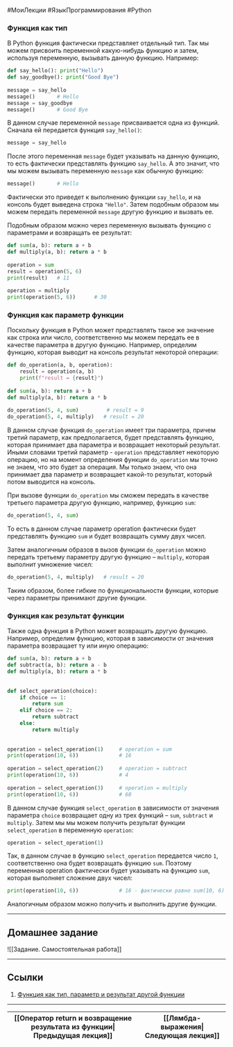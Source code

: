 #МоиЛекции #ЯзыкПрограммирования #Python 

### Функция как тип

В Python функция фактически представляет отдельный тип. Так мы можем присвоить переменной какую-нибудь функцию и затем, используя переменную, вызывать данную функцию. Например:

```python
def say_hello(): print("Hello")
def say_goodbye(): print("Good Bye")
 
message = say_hello
message()       # Hello
message = say_goodbye
message()       # Good Bye
```

В данном случае переменной `message` присваивается одна из функций. Сначала ей передается функция `say_hello()`:

```python
message = say_hello
```

После этого переменная `message` будет указывать на данную функцию, то есть фактически представлять функцию `say_hello`. А это значит, что мы можем вызывать переменную `message` как обычную функцию:

```python
message()       # Hello
```

Фактически это приведет к выполнению функции `say_hello`, и на консоль будет выведена строка `"Hello"`. Затем подобным образом мы можем передать переменной `message` другую функцию и вызвать ее.

Подобным образом можно через переменную вызывать функцию с параметрами и возвращать ее результат:

```python
def sum(a, b): return a + b
def multiply(a, b): return a * b
 
operation = sum
result = operation(5, 6)
print(result)   # 11
 
operation = multiply
print(operation(5, 6))      # 30
```

### Функция как параметр функции

Поскольку функция в Python может представлять такое же значение как строка или число, соответственно мы можем передать ее в качестве параметра в другую функцию. Например, определим функцию, которая выводит на консоль результат некоторой операции:

```python
def do_operation(a, b, operation):
    result = operation(a, b)
    print(f"result = {result}")
 
def sum(a, b): return a + b
def multiply(a, b): return a * b
 
do_operation(5, 4, sum)         # result = 9
do_operation(5, 4, multiply)   # result = 20
```

В данном случае функция `do_operation` имеет три параметра, причем третий параметр, как предполагается, будет представлять функцию, которая принимает два параметра и возвращает некоторый результат. Иными словами третий параметр - `operation` представляет некоторую операцию, но на момент определения функции `do_operation` мы точно не знаем, что это будет за операция. Мы только знаем, что она принимает два параметр и возвращает какой-то результат, который потом выводится на консоль.

При вызове функции `do_operation` мы сможем передать в качестве третьего параметра другую функцию, например, функцию `sum`:

```python
do_operation(5, 4, sum)
```

То есть в данном случае параметр operation фактически будет представлять функцию `sum` и будет возвращать сумму двух чисел.

Затем аналогичным образов в вызов функции `do_operation` можно передать третьему параметру другую функцию – `multiply`, которая выполнит умножение чисел:

```python
do_operation(5, 4, multiply)   # result = 20
```

Таким образом, более гибкие по функциональности функции, которые через параметры принимают другие функции.

### Функция как результат функции

Также одна функция в Python может возвращать другую функцию. Например, определим функцию, которая в зависимости от значения параметра возвращает ту или иную операцию:

```python
def sum(a, b): return a + b
def subtract(a, b): return a - b
def multiply(a, b): return a * b
 
 
def select_operation(choice):
    if choice == 1:
        return sum
    elif choice == 2:
        return subtract
    else:
        return multiply
 
 
operation = select_operation(1)     # operation = sum
print(operation(10, 6))             # 16
 
operation = select_operation(2)     # operation = subtract
print(operation(10, 6))             # 4
 
operation = select_operation(3)     # operation = multiply
print(operation(10, 6))             # 60
```

В данном случае функция `select_operation` в зависимости от значения параметра `choice` возвращает одну из трех функций – `sum`, `subtract` и `multiply`. Затем мы мы можем получить результат функции `select_operation` в переменную `operation`:

```python
operation = select_operation(1)
```

Так, в данном случае в функцию `select_operation` передается число `1`, соответственно она будет возвращать функцию `sum`. Поэтому переменная operation фактически будет указывать на функцию `sum`, которая выполняет сложение двух чисел:

```python
print(operation(10, 6))             # 16 - фактически равно sum(10, 6)
```

Аналогичным образом можно получить и выполнить другие функции.

---
## Домашнее задание

![[Задание. Самостоятельная работа]]

---
## Ссылки

1. [Функция как тип, параметр и результат другой функции](https://metanit.com/python/tutorial/2.17.php)

---

| [[Оператор return и возвращение результата из функции\|Предыдущая лекция]] | [[Лямбда-выражения\|Следующая лекция]] |
| -------------------------------------------------------------------------- | -------------------------------------- |
